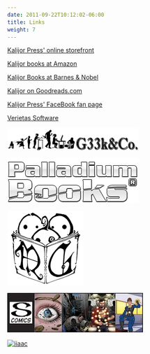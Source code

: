 ```yaml
---
date: 2011-09-22T10:12:02-06:00
title: Links 
weight: 7
---
```


[Kalijor Press' online storefront](http://www.lulu.com/spotlight/paullell)

[Kalijor books at Amazon](http://www.amazon.com/s/ref=ntt_athr_dp_sr_1?_encoding=UTF8&sort=relevancerank&search-alias=books&field-author=Paul%20Lell)

[Kalijor Books at Barnes & Nobel](http://www.barnesandnoble.com/c/paul-lell)

[Kalijor on Goodreads.com](http://www.goodreads.com/author/show/2095651.Paul_Lell)

[Kalijor Press' FaceBook fan page](https://www.facebook.com/KalijorPress/)

[Verietas Software](http://www.verietassoftware.com/)

[![logo](/images/logo-300x52.png)](http://www.g33knco.com)

[![Palladium Books](/images/homepage-Logo.png)](http://www.palladiumbooks.com)

[![mg](/images/mg.png)](http://www.thesurrealmothergeek.com/)

[![Scott Comics](/images/header.jpg)](http://www.scottcomics.com)

[![iiaac](http://iiaac.ninjanezumi.com/iiaac_banner.png)](http://iiaac.ninjanezumi.com/index.html)
